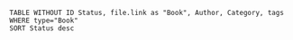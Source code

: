 
```dataview
TABLE WITHOUT ID Status, file.link as "Book", Author, Category, tags
WHERE type="Book" 
SORT Status desc
```









